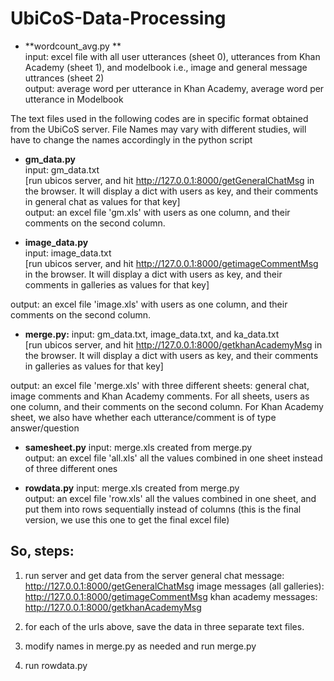 # UbiCoS-Data-Processing

* **wordcount_avg.py ** </br>
input: excel file with all user utterances (sheet 0), utterances from Khan Academy (sheet 1), and modelbook i.e., image and general message uttrances (sheet 2) </br>
output: average word per utterance in Khan Academy, average word per utterance in Modelbook

The text files used in the following codes are in specific format obtained from the UbiCoS server. 
File Names may vary with different studies, will have to change the names accordingly in the python script

* **gm_data.py** </br>
input: gm_data.txt </br>
[run ubicos server, and hit http://127.0.0.1:8000/getGeneralChatMsg in the browser.
It will display a dict with users as key, and their comments in general chat as values for that key] </br>
output: an excel file 'gm.xls' with users as one column, and their comments on the second column. 

* **image_data.py** </br>
input: image_data.txt </br>
[run ubicos server, and hit http://127.0.0.1:8000/getimageCommentMsg in the browser.
It will display a dict with users as key, and their comments in galleries as values for that key]</br>

output: an excel file 'image.xls' with users as one column, and their comments on the second column.

* **merge.py:**
input: gm_data.txt, image_data.txt, and ka_data.txt </br>
[run ubicos server, and hit http://127.0.0.1:8000/getkhanAcademyMsg in the browser.
It will display a dict with users as key, and their comments in galleries as values for that key] </br>

output: an excel file 'merge.xls' with three different sheets: general chat, image comments and Khan Academy comments.
For all sheets, users as one column, and their comments on the second column. For Khan Academy sheet, we also have whether
each utterance/comment is of type answer/question 

* **samesheet.py**
input: merge.xls created from merge.py </br>
output: an excel file 'all.xls' all the values combined in one sheet instead of three different ones

* **rowdata.py**
input: merge.xls created from merge.py </br>
output: an excel file 'row.xls' all the values combined in one sheet, and put them into rows sequentially instead of columns
(this is the final version, we use this one to get the final excel file)

**So, steps:**
-----------
1. run server and get data from the server
general chat message: http://127.0.0.1:8000/getGeneralChatMsg
image messages (all galleries): http://127.0.0.1:8000/getimageCommentMsg
khan academy messages: http://127.0.0.1:8000/getkhanAcademyMsg

2. for each of the urls above, save the data in three separate text files.

3. modify names in merge.py as needed and run merge.py

4. run rowdata.py


